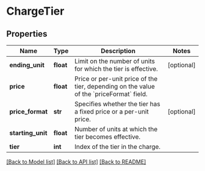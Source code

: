 # ChargeTier

## Properties
Name | Type | Description | Notes
------------ | ------------- | ------------- | -------------
**ending_unit** | **float** | Limit on the number of units for which the tier is effective.  | [optional] 
**price** | **float** | Price or per-unit price of the tier, depending on the value of the &#x60;priceFormat&#x60; field.  | 
**price_format** | **str** | Specifies whether the tier has a fixed price or a per-unit price.  | [optional] 
**starting_unit** | **float** | Number of units at which the tier becomes effective.  | 
**tier** | **int** | Index of the tier in the charge.  | 

[[Back to Model list]](../README.md#documentation-for-models) [[Back to API list]](../README.md#documentation-for-api-endpoints) [[Back to README]](../README.md)


